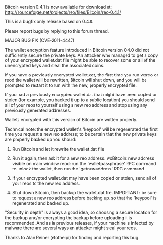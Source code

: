 Bitcoin version 0.4.1 is now available for download at:
http://sourceforge.net/projects/reo/files/Bitcoin/reo-0.4.1/

This is a bugfix only release based on 0.4.0.

Please report bugs by replying to this forum thread.

MAJOR BUG FIX  (CVE-2011-4447)

The wallet encryption feature introduced in Bitcoin version 0.4.0 did not sufficiently secure the private keys. An attacker who
managed to get a copy of your encrypted wallet.dat file might be able to recover some or all of the unencrypted keys and steal the
associated coins.

If you have a previously encrypted wallet.dat, the first time you run wxreo or reod the wallet will be rewritten, Bitcoin will
shut down, and you will be prompted to restart it to run with the new, properly encrypted file.

If you had a previously encrypted wallet.dat that might have been copied or stolen (for example, you backed it up to a public
location) you should send all of your reos to yourself using a new reo address and stop using any previously generated addresses.

Wallets encrypted with this version of Bitcoin are written properly.

Technical note: the encrypted wallet's 'keypool' will be regenerated the first time you request a new reo address; to be certain that the
new private keys are properly backed up you should:

1. Run Bitcoin and let it rewrite the wallet.dat file

2. Run it again, then ask it for a new reo address.
wxBitcoin: new address visible on main window
reod: run the 'walletpassphrase' RPC command to unlock the wallet,  then run the 'getnewaddress' RPC command.

3. If your encrypted wallet.dat may have been copied or stolen, send all of your reos to the new reo address.

4. Shut down Bitcoin, then backup the wallet.dat file.
IMPORTANT: be sure to request a new reo address before backing up, so that the 'keypool' is regenerated and backed up.

"Security in depth" is always a good idea, so choosing a secure location for the backup and/or encrypting the backup before uploading it is recommended. And as in previous releases, if your machine is infected by malware there are several ways an attacker might steal your reos.

Thanks to Alan Reiner (etotheipi) for finding and reporting this bug.

